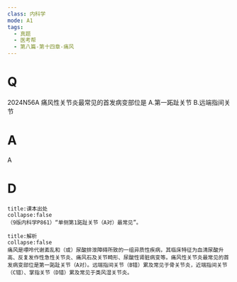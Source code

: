 ```yaml
---
class: 内科学
mode: A1
tags:
  - 真题
  - 医考帮
  - 第八篇-第十四章-痛风
---
```


# Q
2024N56A 痛风性关节炎最常见的首发病变部位是
A.第一跖趾关节
B.远端指间关节

# A
A
# D
```ad-note
title:课本出处
collapse:false
（9版内科学P861）“单侧第1跖趾关节（A对）最常见”。
```

```ad-summary
title:解析
collapse:false
痛风是嘌呤代谢紊乱和（或）尿酸排泄障碍所致的一组异质性疾病，其临床特征为血清尿酸升高、反复发作性急性关节炎、痛风石及关节畸形、尿酸性肾脏病变等。痛风性关节炎最常见的首发病变部位是第一跖趾关节（A对）。远端指间关节（B错）累及常见于骨关节炎，近端指间关节（C错）、掌指关节（D错）累及常见于类风湿关节炎。
```

